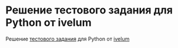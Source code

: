 # Решение тестового задания для Python от ivelum

Решение [тестового задания](https://github.com/ivelum/job/blob/master/challenges/python.md) для Python от [ivelum](https://ivelum.com/)
